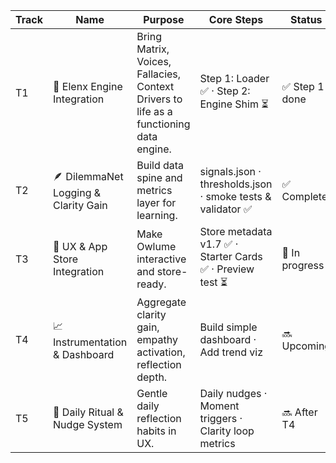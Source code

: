 | Track | Name | Purpose | Core Steps | Status |
|------|------|---------|------------|--------|
| T1 | 🧠 Elenx Engine Integration | Bring Matrix, Voices, Fallacies, Context Drivers to life as a functioning data engine. | Step 1: Loader ✅ · Step 2: Engine Shim ⏳ | ✅ Step 1 done |
| T2 | 🪶 DilemmaNet Logging & Clarity Gain | Build data spine and metrics layer for learning. | signals.json · thresholds.json · smoke tests & validator ✅ | ✅ Complete |
| T3 | 🧩 UX & App Store Integration | Make Owlume interactive and store-ready. | Store metadata v1.7 ✅ · Starter Cards ✅ · Preview test ⏳ | 🚧 In progress |
| T4 | 📈 Instrumentation & Dashboard | Aggregate clarity gain, empathy activation, reflection depth. | Build simple dashboard · Add trend viz | 🔜 Upcoming |
| T5 | 🔁 Daily Ritual & Nudge System | Gentle daily reflection habits in UX. | Daily nudges · Moment triggers · Clarity loop metrics | 🔜 After T4 |
